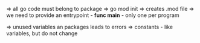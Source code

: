 => all go code must belong to package
=> go mod init <module name> => creates .mod file
=> we need to provide an entrypoint - **func main** - only one per program

=> unused variables an packages leads to errors
=> constants - like variables, but do not change